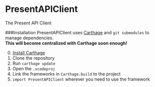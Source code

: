PresentAPIClient
================

The Present API Client

###Installation
PresentAPIClient uses [Carthage](https://github.com/Carthage/Carthage) and `git submodules` to manage dependencies.  
**This will become centralized with Carthage soon enough!**

0. [Install Carthage](https://github.com/Carthage/Carthage/releases)
1. Clone the repository
2. Run `carthage update`
3. Open the `.xcodeproj`
4. Link the frameworks in `Carthage.build` to the project
5. `import PresentAPIClient` wherever you need to use the framework
